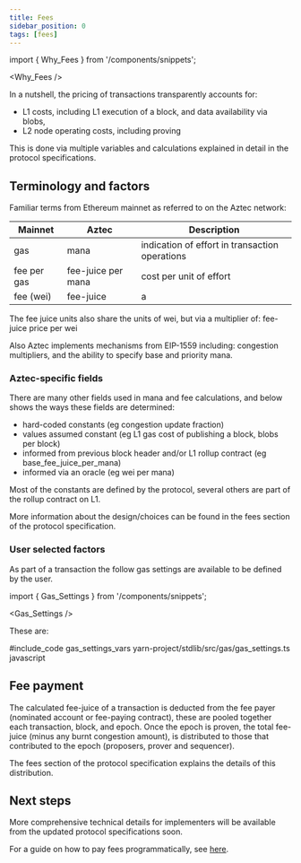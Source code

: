 ```yaml
---
title: Fees
sidebar_position: 0
tags: [fees]
---
```


import { Why_Fees } from '/components/snippets';

<Why_Fees />

In a nutshell, the pricing of transactions transparently accounts for:
- L1 costs, including L1 execution of a block, and data availability via blobs,
- L2 node operating costs, including proving

This is done via multiple variables and calculations explained in detail in the protocol specifications.

## Terminology and factors

Familiar terms from Ethereum mainnet as referred to on the Aztec network:

| Mainnet     | Aztec              | Description |
| ----------- | ------------------ | - |
| gas         | mana               | indication of effort in transaction operations |
| fee per gas | fee-juice per mana | cost per unit of effort |
| fee (wei)   | fee-juice          | a |

The fee juice units also share the units of wei, but via a multiplier of: fee-juice price per wei

Also Aztec implements mechanisms from EIP-1559 including: congestion multipliers, and the ability to specify base and priority mana.


### Aztec-specific fields

There are many other fields used in mana and fee calculations, and below shows the ways these fields are determined:

- hard-coded constants (eg congestion update fraction)
- values assumed constant (eg L1 gas cost of publishing a block, blobs per block)
- informed from previous block header and/or L1 rollup contract (eg base_fee_juice_per_mana)
- informed via an oracle (eg wei per mana)

Most of the constants are defined by the protocol, several others are part of the rollup contract on L1.

More information about the design/choices can be found in the fees section of the protocol specification.

### User selected factors

As part of a transaction the follow gas settings are available to be defined by the user.

import { Gas_Settings } from '/components/snippets';

<Gas_Settings />

These are:

#include_code gas_settings_vars yarn-project/stdlib/src/gas/gas_settings.ts javascript


## Fee payment

The calculated fee-juice of a transaction is deducted from the fee payer (nominated account or fee-paying contract), these are pooled together each transaction, block, and epoch.
Once the epoch is proven, the total fee-juice (minus any burnt congestion amount), is distributed to those that contributed to the epoch (proposers, prover and sequencer).

The fees section of the protocol specification explains the details of this distribution.

## Next steps

More comprehensive technical details for implementers will be available from the updated protocol specifications soon.

For a guide on how to pay fees programmatically, see [here](../../developers/guides/js_apps/pay_fees).
